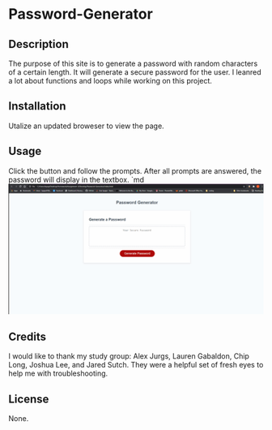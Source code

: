 # Password-Generator

## Description

The purpose of this site is to generate a password with random characters of a certain length. It will generate a secure password for the user. I leanred a lot about functions and loops while working on this project.

## Installation

Utalize an updated broweser to view the page.

## Usage

Click the button and follow the prompts. After all prompts are answered, the password will display in the textbox.
`md ![gif of password generation](password-generator.gif)

## Credits

I would like to thank my study group: Alex Jurgs, Lauren Gabaldon, Chip Long, Joshua Lee, and Jared Sutch. They were a helpful set of fresh eyes to help me with troubleshooting.

## License

None.
